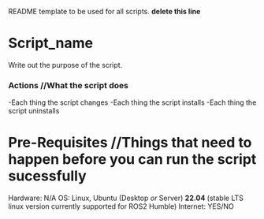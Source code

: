 README template to be used for all scripts. **delete this line**
# Script_name
Write out the purpose of the script.

### Actions //What the script does
-Each thing the script changes
-Each thing the script installs
-Each thing the script uninstalls

# Pre-Requisites //Things that need to happen before you can run the script sucessfully
Hardware: N/A
OS: Linux, Ubuntu (Desktop *or* Server) **22.04** (stable LTS linux version currently supported for ROS2 Humble)
Internet: YES/NO
